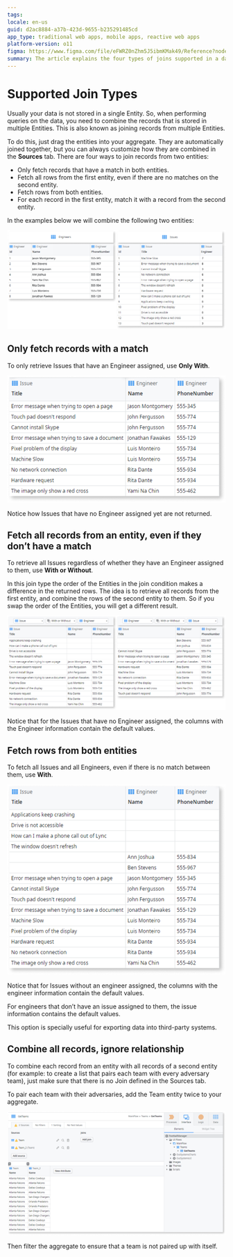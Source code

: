 ```yaml
---
tags:
locale: en-us
guid: d2ac8884-a37b-423d-9655-b235291485cd
app_type: traditional web apps, mobile apps, reactive web apps
platform-version: o11
figma: https://www.figma.com/file/eFWRZ0nZhm5J5ibmKMak49/Reference?node-id=843:1507
summary: The article explains the four types of joins supported in a database query to combine records from multiple entities
---
```

# Supported Join Types

Usually your data is not stored in a single Entity. So, when performing queries on the data, you need to combine the records that is stored in multiple Entities. This is also known as joining records from multiple Entities.

To do this, just drag the entities into your aggregate. They are automatically joined together, but you can always customize how they are combined in the **Sources** tab. There are four ways to join records from two entities:

* Only fetch records that have a match in both entities.
* Fetch all rows from the first entity, even if there are no matches on the second entity.
* Fetch rows from both entities.
* For each record in the first entity, match it with a record from the second entity.

In the examples below we will combine the following two entities:

![Screenshot of the original tables before joining in a database query](images/original-tables-ss.png "Original Tables")

## Only fetch records with a match

To only retrieve Issues that have an Engineer assigned, use **Only With**.

![Example screenshot showing the result of an 'Only With' join between two database tables](images/onlywith-example-ss.png "Only With Join Example")

Notice how Issues that have no Engineer assigned yet are not returned.

## Fetch all records from an entity, even if they don’t have a match

To retrieve all Issues regardless of whether they have an Engineer assigned to them, use **With or Without**.

In this join type the order of the Entities in the join condition makes a difference in the returned rows. The idea is to retrieve all records from the first entity, and combine the rows of the second entity to them. So if you swap the order of the Entities, you will get a different result.

![Screenshot illustrating the difference in results when using 'With or Without' join in different entity order](images/withorwithout-difference-ss.png "With or Without Join Difference")

Notice that for the Issues that have no Engineer assigned, the columns with the Engineer information contain the default values.

## Fetch rows from both entities

To fetch all Issues and all Engineers, even if there is no match between them, use **With**.

![Screenshot demonstrating the 'With' join type fetching rows from both entities regardless of matching](images/with-example-ss.png "With Join Example")

Notice that for Issues without an engineer assigned, the columns with the engineer information contain the default values.

For engineers that don’t have an issue assigned to them, the issue information contains the default values.

This option is specially useful for exporting data into third-party systems.

## Combine all records, ignore relationship

To combine each record from an entity with all records of a second entity (for example: to create a list that pairs each team with every adversary team), just make sure that there is no Join defined in the Sources tab.

To pair each team with their adversaries, add the Team entity twice to your aggregate.

![Screenshot showing the result of a cross join, combining each record from one entity with all records from another](images/crossjoin-example-ss.png "Cross Join Example")

Then filter the aggregate to ensure that a team is not paired up with itself.
